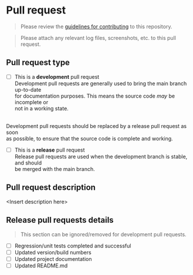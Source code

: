 <!-- u250616 -->

# Pull request

> Please review the [guidelines for contributing](CONTRIBUTING.md) to this repository.  

> Please attach any relevant log files, screenshots, etc. to this pull request.

## Pull request type

- [ ] This is a **development** pull request  
Development pull requests are generally used to bring the main branch up-to-date<br>
for documentation purposes. This means the source code *may* be incomplete or <br>
not in a working state.  <br>
<br>
Development pull requests should be replaced by a release pull request as soon<br>
as possible, to ensure that the source code is complete and working.

- [ ] This is a **release** pull request  
Release pull requests are used when the development branch is stable, and should<br>
be merged with the main branch.

## Pull request description

&lt;Insert description here&gt;

## Release pull requests details

> This section can be ignored/removed for development pull requests.

- [ ] Regression/unit tests completed and successful
- [ ] Updated version/build numbers
- [ ] Updated project documentation
- [ ] Updated README.md
